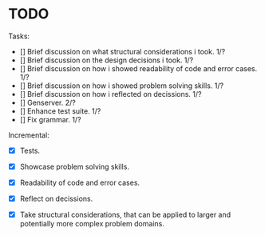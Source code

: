 # TODO

Tasks:
- [] Brief discussion on what structural considerations i took. 1/?
- [] Brief discussion on the design decisions i took. 1/?
- [] Brief discussion on how i showed readability of code and error cases. 1/?
- [] Brief discussion on how i showed problem solving skills. 1/?
- [] Brief discussion on how i reflected on decissions. 1/?
- [] Genserver. 2/?
- [] Enhance test suite. 1/?
- [] Fix grammar. 1/?

Incremental:
- [x] Tests.
- [x] Showcase problem solving skills.
- [x] Readability of code and error cases.
- [x] Reflect on decissions.
- [x] Take structural considerations, that can be applied to larger and
      potentially more complex problem domains.

